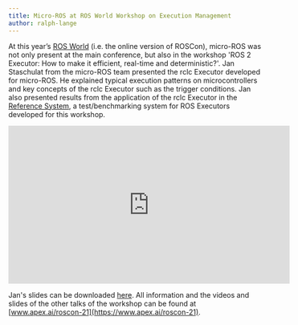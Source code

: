 ```yaml
---
title: Micro-ROS at ROS World Workshop on Execution Management
author: ralph-lange
---
```


At this year’s [ROS World](https://roscon.ros.org/world/2021/) (i.e. the online version of ROSCon), micro-ROS was not only present at the main conference, but also in the workshop 'ROS 2 Executor: How to make it efficient, real-time and deterministic?'. Jan Staschulat from the micro-ROS team presented the rclc Executor developed for micro-ROS. He explained typical execution patterns on microcontrollers and key concepts of the rclc Executor such as the trigger conditions. Jan also presented results from the application of the rclc Executor in the [Reference System](https://github.com/ros-realtime/reference-system), a test/benchmarking system for ROS Executors developed for this workshop.

<iframe width="560" height="315" src="https://www.youtube.com/embed/IazrPF3RN1U" title="YouTube video player" frameborder="0" allow="accelerometer; autoplay; clipboard-write; encrypted-media; gyroscope; picture-in-picture" allowfullscreen></iframe>

Jan's slides can be downloaded [here](https://ec2a4d36-bac8-4759-b25e-bb1f794177f4.filesusr.com/ugd/984e93_749e27b917a54b45b9ccb5be930841b8.pdf). All information and the videos and slides of the other talks of the workshop can be found at [www.apex.ai/roscon-21](https://www.apex.ai/roscon-21).
